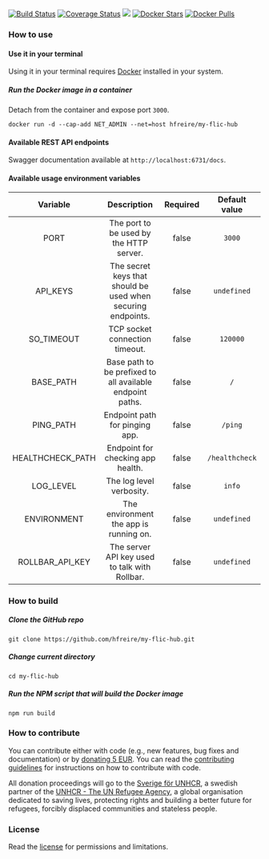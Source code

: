 #

[![Build Status](https://travis-ci.org/hfreire/my-flic-hub.svg?branch=master)](https://travis-ci.org/hfreire/my-flic-hub)
[![Coverage Status](https://coveralls.io/repos/github/hfreire/my-flic-hub/badge.svg?branch=master)](https://coveralls.io/github/hfreire/my-flic-hub?branch=master)
[![](https://img.shields.io/github/release/hfreire/my-flic-hub.svg)](https://github.com/hfreire/my-flic-hub/releases)
[![Docker Stars](https://img.shields.io/docker/stars/hfreire/my-flic-hub.svg)](https://hub.docker.com/r/hfreire/my-flic-hub/)
[![Docker Pulls](https://img.shields.io/docker/pulls/hfreire/my-flic-hub.svg)](https://hub.docker.com/r/hfreire/my-flic-hub/) 

### How to use

#### Use it in your terminal
Using it in your terminal requires [Docker](https://www.docker.com) installed in your system.

##### Run the Docker image in a container 
Detach from the container and expose port `3000`.
```
docker run -d --cap-add NET_ADMIN --net=host hfreire/my-flic-hub
```

#### Available REST API endpoints
Swagger documentation available at `http://localhost:6731/docs`.

#### Available usage environment variables
Variable | Description | Required | Default value
:---:|:---:|:---:|:---:
PORT | The port to be used by the HTTP server. | false | `3000`
API_KEYS | The secret keys that should be used when securing endpoints. | false | `undefined`
SO_TIMEOUT | TCP socket connection timeout. | false | `120000`
BASE_PATH | Base path to be prefixed to all available endpoint paths. | false | `/`
PING_PATH | Endpoint path for pinging app. | false | `/ping`
HEALTHCHECK_PATH | Endpoint for checking app health. | false | `/healthcheck`
LOG_LEVEL | The log level verbosity. | false | `info`
ENVIRONMENT | The environment the app is running on. | false | `undefined`
ROLLBAR_API_KEY | The server API key used to talk with Rollbar. | false | `undefined`

### How to build
##### Clone the GitHub repo
```
git clone https://github.com/hfreire/my-flic-hub.git
```

##### Change current directory
```
cd my-flic-hub
```

##### Run the NPM script that will build the Docker image
```
npm run build
```

### How to contribute
You can contribute either with code (e.g., new features, bug fixes and documentation) or by [donating 5 EUR](https://paypal.me/hfreire/5). You can read the [contributing guidelines](CONTRIBUTING.md) for instructions on how to contribute with code. 

All donation proceedings will go to the [Sverige för UNHCR](https://sverigeforunhcr.se), a swedish partner of the [UNHCR - The UN Refugee Agency](http://www.unhcr.org), a global organisation dedicated to saving lives, protecting rights and building a better future for refugees, forcibly displaced communities and stateless people.

### License
Read the [license](./LICENSE.md) for permissions and limitations.
